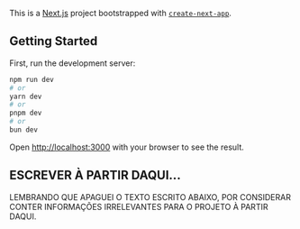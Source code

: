 This is a [Next.js](https://nextjs.org) project bootstrapped with [`create-next-app`](https://nextjs.org/docs/app/api-reference/cli/create-next-app).

## Getting Started

First, run the development server:

```bash
npm run dev
# or
yarn dev
# or
pnpm dev
# or
bun dev
```

Open [http://localhost:3000](http://localhost:3000) with your browser to see the result.

## ESCREVER À PARTIR DAQUI...
LEMBRANDO QUE APAGUEI O TEXTO ESCRITO ABAIXO, POR CONSIDERAR CONTER INFORMAÇÕES IRRELEVANTES PARA O PROJETO À PARTIR DAQUI.
